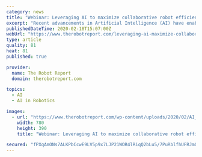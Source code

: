 ```yaml
---
category: news
title: "Webinar: Leveraging AI to maximize collaborative robot efficiency – March 17"
excerpt: "Recent advancements in Artificial Intelligence (AI) have enabled collaborative robots to precisely execute tasks in dynamically changing workspaces, enabling operations to run more smoothly, efficiently and productively. This webinar will define AI and demonstrate how AI-powered cobots can increase production, decrease cost, and shorten cycle ..."
publishedDateTime: 2020-02-18T15:07:00Z
webUrl: "https://www.therobotreport.com/leveraging-ai-maximize-collaborative-robot-efficiency/"
type: article
quality: 81
heat: 81
published: true

provider:
  name: The Robot Report
  domain: therobotreport.com

topics:
  - AI
  - AI in Robotics

images:
  - url: "https://www.therobotreport.com/wp-content/uploads/2020/02/AI_webinar_image780.png"
    width: 780
    height: 390
    title: "Webinar: Leveraging AI to maximize collaborative robot efficiency – March 17"

secured: "fPXqAmONs7ALKPbCcwE9LV5p9x7LJP21WOR4lRiqQ2bLu5/7PuRblfhUFRJmQWg9DqO0Vq0DDM6/L/smObF47x9Y/YSScHfRSb/a4LZFiEN/XW7AC79usbd6Xwj3xIQO+Rc2MaZYEU49jzOp1djVxsQvHKNdmQEwJm5BVrItKKJh18sAX3Ek7S9NjmML8XmoI609qC2v+51tLyVkVpWrRNo+DKaUk3gb/1rMZ878TmLtmmzoLg8QTEXmrBEC5CCQ8AdMWy+Kcoh/KZ41iUKu6CPjLQHG2fSonotpQ1ULwalf7M4pLpU58f4dcXCAu26V;1FaUGyEEcfuwGdobLzm3HQ=="
---
```


